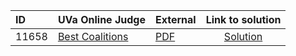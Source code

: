 | ID | UVa Online Judge | External | Link to solution |
|:---|:---|:---|:---:|
| 11658 | [Best Coalitions](https://onlinejudge.org/index.php?option=com_onlinejudge&Itemid=8&category=652&page=show_problem&problem=2705) | [PDF](https://onlinejudge.org/external/116/11658.pdf) | [Solution](https%3A//github.com/versenyi98/programming-contests/tree/master/UVa%20Online%20Judge/11658%2520-%2520Best%2520Coalitions)|
